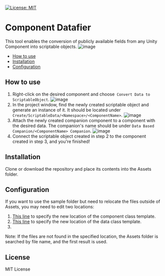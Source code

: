 [![License: MIT](https://img.shields.io/badge/License-MIT-green.svg)](https://opensource.org/licenses/MIT)

# Component Datafier

This tool enables the conversion of publicly available fields from any Unity Component into scriptable objects.
![image](https://github.com/ZengerU/ComponentDatafier/assets/33237571/cee1c941-02e4-4fc3-a012-ad62ec8cd7f6)

- [How to use](#how-to-use)
- [Installation](#install)
- [Configuration](#configuration)

## How to use

1. Right-click on the desired component and choose` Convert Data to ScriptableObject`.
![image](https://github.com/ZengerU/ComponentDatafier/assets/33237571/e6916477-6076-43db-ab48-e648e16cd46b)
2. In the project window, find the newly created scriptable object and generate an instance of it. It should be located under `Create/ScriptableData/<Namespace>/<ComponentName>`.
![image](https://github.com/ZengerU/ComponentDatafier/assets/33237571/7d144a74-7ec7-44bb-9ae2-d4c30eb5816b)
3. Attach the newly created companion component to a component with the desired data. The companion's name should be under `Data Based Companion/<ComponentName> Companion`.
![image](https://github.com/ZengerU/ComponentDatafier/assets/33237571/06178877-0fe5-447c-8a95-9b5e3b28fbbc)
4. Connect the scriptable object created in step 2 to the component created in step 3, and you're finished!


## Installation
Clone or download the repository and place its contents into the Assets folder.

## Configuration

If you want to use the sample folder but need to relocate the files outside of Assets, you may need to edit two locations:
1. [This line](https://github.com/ZengerU/ComponentDatafier/blob/main/Editor/ComponentClassCreator.cs#L12) to specify the new location of the component class template.
2. [This line](https://github.com/ZengerU/ComponentDatafier/blob/main/Editor/DataClassCreator.cs#L12) to specify the new location of the data class template.
3. 
Note: If the files are not found in the specified location, the Assets folder is searched by file name, and the first result is used.

## License

MIT License
